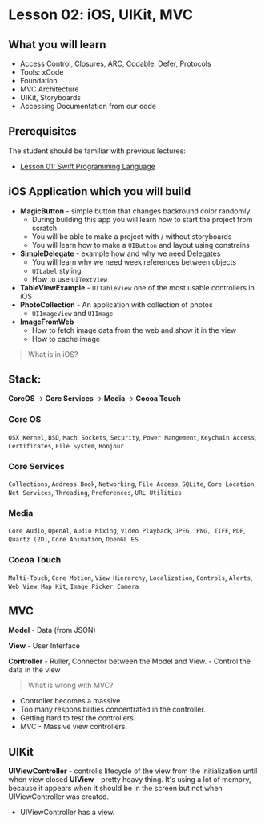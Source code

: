 # Lesson 02: iOS, UIKit, MVC

## What you will learn

- Access Control, Closures, ARC, Codable, Defer, Protocols
- Tools: xCode
- Foundation
- MVC Architecture
- UIKit, Storyboards
- Accessing Documentation from our code

## Prerequisites

The student should be familiar with previous lectures:

- [Lesson 01: Swift Programming Language](./lesson_01/)

## iOS Application which you will build
- **MagicButton** - simple button that changes backround color randomly
  - During building this app you will learn how to start the project from scratch
  - You will be able to make a project with / without storyboards
  - You will learn how to make a `UIButton` and layout using constrains
- **SimpleDelegate** - example how and why we need Delegates
  - You will learn why we need week references between objects
  - `UILabel` styling
  - How to use `UITextView`
- **TableViewExample** - `UITableView` one of the most usable controllers in iOS
- **PhotoCollection** - An application with collection of photos
  - `UIImageView` and `UIImage`
- **ImageFromWeb**
  - How to fetch image data from the web and show it in the view
  - How to cache image


> What is in iOS?

## Stack:
**CoreOS** -> **Core Services** -> **Media** -> **Cocoa Touch**

### Core OS

`OSX Kernel`, `BSD`, `Mach`, `Sockets`, `Security`, `Power Mangement`, `Keychain Access`, `Certificates`, `File System`, `Bonjour`

### Core Services

`Collections`, `Address Book`, `Networking`, `File Access`, `SQLite`, `Core Location`, `Net Services`, `Threading`, `Preferences`, `URL Utilities`

### Media

`Core Audio`, `OpenAl`, `Audio Mixing`, `Video Playback`, `JPEG, PNG, TIFF`, `PDF`, `Quartz (2D)`, `Core Animation`, `OpenGL ES`

### Cocoa Touch
`Multi-Touch`, `Core Motion`, `View Hierarchy`, `Localization`, `Controls`, `Alerts`, `Web View`, `Map Kit`, `Image Picker`, `Camera`

## MVC

**Model** - Data (from JSON)

**View** - User Interface

**Controller** - Ruller, Connector between the Model and View.
            - Control the data in the view

> What is wrong with MVC?

- Controller becomes a massive.
- Too many responsibilities concentrated in the controller.
- Getting hard to test the controllers.
- MVC - Massive view controllers.

## UIKit

**UIViewController** - controlls lifecycle of the view from the initialization until when view closed
**UIView**           - pretty heavy thing. It's using a lot of memory, because it appears when it should be in the screen but not when UIViewController was created.

- UIViewController has a view.
